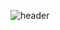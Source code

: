 ![header](https://capsule-render.vercel.app/api?type=waving&color=gradient&customColorList=0,2,3&height=300&section=header&text=capsule%20render&fontSize=90)

